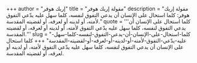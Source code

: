 +++
author = "إريك هوفر"
title = "مقولة إريك هوفر"
description = "مقولة إريك هوفر: كلما استحال على الإنسان أن يدعي التفوق لنفسه، كلما سهل عليه يدّعي التفوق لأمته، أو لدينه أو لعرقه، أو لقضيته المقدسة."
quote = '''كلما استحال على الإنسان أن يدعي التفوق لنفسه، كلما سهل عليه يدّعي التفوق لأمته، أو لدينه أو لعرقه، أو لقضيته المقدسة.'''
slug = "كلما-استحال-على-الإنسان-أن-يدعي-التفوق-لنفسه-كلما-سهل-عليه-يدّعي-التفوق-لأمته-أو-لدينه-أو-لعرقه-أو-لقضيته-المقدسة"
+++
كلما استحال على الإنسان أن يدعي التفوق لنفسه، كلما سهل عليه يدّعي التفوق لأمته، أو لدينه أو لعرقه، أو لقضيته المقدسة.
